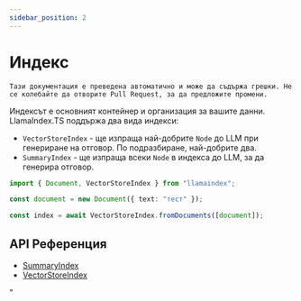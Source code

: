 ```yaml
---
sidebar_position: 2
---
```


# Индекс

`Тази документация е преведена автоматично и може да съдържа грешки. Не се колебайте да отворите Pull Request, за да предложите промени.`

Индексът е основният контейнер и организация за вашите данни. LlamaIndex.TS поддържа два вида индекси:

- `VectorStoreIndex` - ще изпраща най-добрите `Node` до LLM при генериране на отговор. По подразбиране, най-добрите два.
- `SummaryIndex` - ще изпраща всеки `Node` в индекса до LLM, за да генерира отговор.

```typescript
import { Document, VectorStoreIndex } from "llamaindex";

const document = new Document({ text: "тест" });

const index = await VectorStoreIndex.fromDocuments([document]);
```

## API Референция

- [SummaryIndex](../../api/classes/SummaryIndex.md)
- [VectorStoreIndex](../../api/classes/VectorStoreIndex.md)

"
